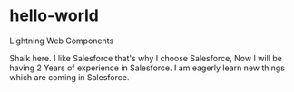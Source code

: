 # hello-world
Lightning Web Components


Shaik here. I like Salesforce that's why I choose Salesforce, Now I will be having 2 Years of experience in Salesforce. I am eagerly learn new things which are coming in Salesforce.
